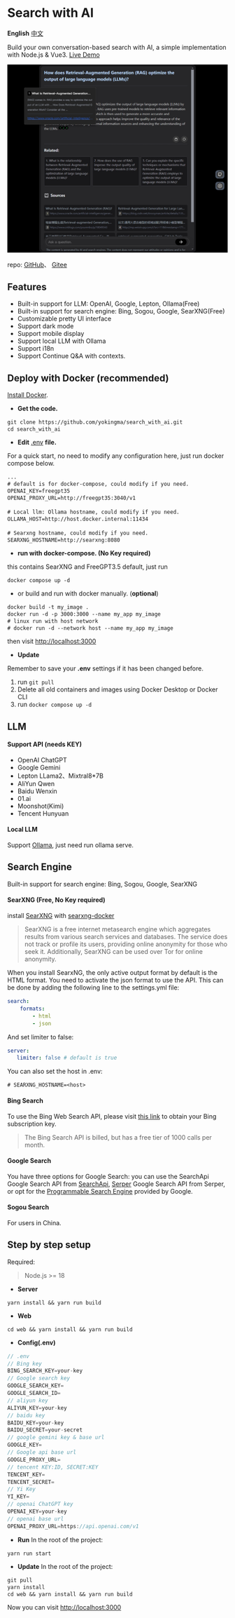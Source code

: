 # Search with AI

**English** [中文](./README_CN.md)  

Build your own conversation-based search with AI, a simple implementation with Node.js & Vue3. [Live Demo](https://isou.chat/)  

<div align="center">
 <img src="./screenshot.png"></img>
</div>

repo: [GitHub](https://github.com/yokingma/search_with_ai)、 [Gitee](https://gitee.com/zac_ma/search_with_ai)  

## Features

* Built-in support for LLM: OpenAI, Google, Lepton, Ollama(Free)
* Built-in support for search engine: Bing, Sogou, Google, SearXNG(Free)
* Customizable pretty UI interface
* Support dark mode
* Support mobile display
* Support local LLM with Ollama
* Support i18n
* Support Continue Q&A with contexts.

## Deploy with Docker (recommended)

[Install Docker](https://docs.docker.com/install/).

* **Get the code.**

```shell
git clone https://github.com/yokingma/search_with_ai.git
cd search_with_ai
```

* **Edit** [.env](https://github.com/yokingma/search_with_ai/blob/main/.env) **file.**

For a quick start, no need to modify any configuration here, just run docker compose below.

```shell
...
# default is for docker-compose, could modify if you need.
OPENAI_KEY=freegpt35
OPENAI_PROXY_URL=http://freegpt35:3040/v1

# Local llm: Ollama hostname, could modify if you need.
OLLAMA_HOST=http://host.docker.internal:11434

# Searxng hostname, could modify if you need.
SEARXNG_HOSTNAME=http://searxng:8080
```

* **run with docker-compose. (No Key required)**

this contains SearXNG and FreeGPT3.5 default, just run

```shell
docker compose up -d
```

* or build and run with docker manually. (**optional**)

```shell
docker build -t my_image .
docker run -d -p 3000:3000 --name my_app my_image
# linux run with host network
# docker run -d --network host --name my_app my_image
```

then visit <http://localhost:3000>

* **Update**

Remember to save your **.env** settings if it has been changed before.

1. run ```git pull```
2. Delete all old containers and images using Docker Desktop or Docker CLI
3. run ```docker compose up -d```

## LLM

#### Support API (needs KEY)

* OpenAI ChatGPT
* Google Gemini
* Lepton LLama2、Mixtral8*7B
* AliYun Qwen
* Baidu Wenxin
* 01.ai
* Moonshot(Kimi)
* Tencent Hunyuan

#### Local LLM

Support [Ollama](https://github.com/ollama/ollama), just need run ollama serve.

## Search Engine

Built-in support for search engine: Bing, Sogou, Google, SearXNG

#### SearXNG (Free, No Key required)

install [SearXNG](https://github.com/searxng/searxng) with [searxng-docker](https://github.com/searxng/searxng-docker)
> SearXNG is a free internet metasearch engine which aggregates results from various search services and databases. The service does not track or profile its users, providing online anonymity for those who seek it. Additionally, SearXNG can be used over Tor for online anonymity.

When you install SearxNG, the only active output format by default is the HTML format. You need to activate the json format to use the API. This can be done by adding the following line to the settings.yml file:

```yaml
search:
    formats:
        - html
        - json
```

And set limiter to false:

```yaml
server:
   limiter: false # default is true
```

You can also set the host in .env:

```shell
# SEARXNG_HOSTNAME=<host>
```

#### Bing Search

To use the Bing Web Search API, please visit [this link](https://www.microsoft.com/en-us/bing/apis/bing-web-search-api) to obtain your Bing subscription key.
> The Bing Search API is billed, but has a free tier of 1000 calls per month.

#### Google Search

You have three options for Google Search: you can use the SearchApi Google Search API from [SearchApi](https://www.searchapi.io/), [Serper](https://www.serper.dev/) Google Search API from Serper, or opt for the [Programmable Search Engine](https://developers.google.com/custom-search) provided by Google.

#### Sogou Search

For users in China.

## Step by step setup

Required:
> Node.js >= 18

* **Server**

```shell
yarn install && yarn run build
```

* **Web**

```shell
cd web && yarn install && yarn run build
```

* **Config(.env)**

```ts
// .env
// Bing key
BING_SEARCH_KEY=your-key
// Google search key
GOOGLE_SEARCH_KEY=
GOOGLE_SEARCH_ID=
// aliyun key
ALIYUN_KEY=your-key
// baidu key
BAIDU_KEY=your-key
BAIDU_SECRET=your-secret
// google gemini key & base url
GOOGLE_KEY=
// Google api base url
GOOGLE_PROXY_URL=
// tencent KEY:ID, SECRET:KEY
TENCENT_KEY=
TENCENT_SECRET=
// Yi Key
YI_KEY=
// openai ChatGPT key
OPENAI_KEY=your-key
// openai base url
OPENAI_PROXY_URL=https://api.openai.com/v1
```

* **Run**
In the root of the project:

```shell
yarn run start 
```

* **Update**
In the root of the project:

```shell
git pull
yarn install
cd web && yarn install && yarn run build
```

Now you can visit <http://localhost:3000>
